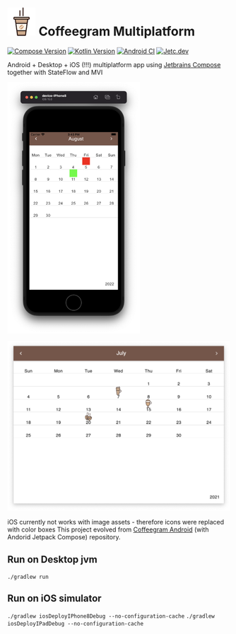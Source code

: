 # ![](images/icon.png) Coffeegram Multiplatform

[![Compose Version](https://img.shields.io/badge/JetBrains%20Compose-1.2.0--alpha01--dev725-yellow)](https://github.com/JetBrains/compose-jb)
[![Kotlin Version](https://img.shields.io/badge/Kotlin-1.6.21-blue.svg)](https://kotlinlang.org)
[![Android CI](https://github.com/phansier/Coffeegram-Desktop/actions/workflows/android.yml/badge.svg)](https://github.com/phansier/Coffeegram-Desktop/actions/workflows/android.yml)
[![Jetc.dev](https://img.shields.io/badge/jetc.dev-77-blue)](https://jetc.dev/issues/077.html)


Android + Desktop + iOS (!!!) multiplatform app using [Jetbrains Compose](https://github.com/JetBrains/compose-jb) together with StateFlow and MVI

<img src="images/ios.png" alt="drawing" width="300"/>

![](images/desktop.png)

iOS currently not works with image assets - therefore icons were replaced with color boxes
This project evolved from [Coffeegram Android](https://github.com/phansier/Coffeegram) (with Andorid Jetpack Compose) repository.

## Run on Desktop jvm
`./gradlew run`

## Run on iOS simulator
`./gradlew iosDeployIPhone8Debug --no-configuration-cache`
`./gradlew iosDeployIPadDebug --no-configuration-cache`
